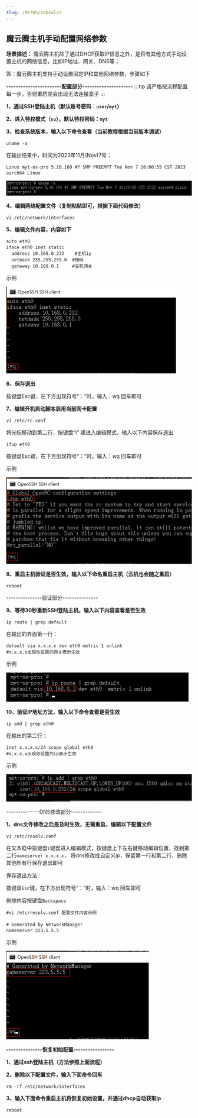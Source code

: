 ```yaml
---
slug: /MYTOS/sdpzwlcs
---
```

## 魔云腾主机手动配置网络参数

**场景描述：**
    魔云腾主机除了通过DHCP获取IP信息之外，是否有其他方式手动设置主机的网络信息，比如IP地址、网关、DNS等；

答：魔云腾主机支持手动设置固定IP和其他网络参数，步骤如下

**-----------------------配置部分---------------------**
:::tip
请严格按流程配置每一步，否则重启完会出现无法连接盒子
:::

**1、通过SSH登陆主机（默认账号密码：`user`/`myt`）**

**2、进入特权模式（`su`），默认特权密码：`myt`**

**3、检查系统版本，输入以下命令查看（当前教程根据当前版本调试）**

```
uname -a
```

在输出结果中，时间为2023年11月(Nov)7号：

```
Linux myt-os-pro 5.10.160 #7 SMP PREEMPT Tue Nov 7 16:00:55 CST 2023 aarch64 Linux
```

![img](/img/wlcs1.png)



**4、编辑网络配置文件（复制粘贴即可，根据下面代码修改）**

```
vi /etc/network/interfaces
```



**5、编辑文件内容，内容如下**

```
auto eth0
iface eth0 inet static
  address 10.168.0.232    #主机ip
  netmask 255.255.255.0  #掩码
  gateway 10.168.0.1     #主机网关
```

示例

![img](/img/wlcs2.png)




**6、保存退出**

按键盘Esc键，在下方出现符号“：”时，输入：wq 回车即可

**7、编辑开机启动脚本启用当前网卡配置**

```
vi /etc/rc.conf
```

将光标移动到第二行，按键盘“i” 建进入编辑模式，输入以下内容保存退出

```
ifup eth0
```

按键盘Esc键，在下方出现符号“：”时，输入：wq 回车即可

示例

![img](/img/wlcs3.png)



**8、重启主机验证是否生效，输入以下命名重启主机（云机也会随之重启）**

```
reboot
```

---------------验证部分---------------

**9、等待30秒重新SSH登陆主机，输入以下内容查看是否生效**

```
ip route | grep default
```

在输出的界面第一行：

```
default via x.x.x.x dev eth0 metric 1 onlink
#x.x.x.x出现你设置的网关表示生效
```

示例

![img](/img/wlcs4.png)



**10、验证IP地址方法，输入以下命令查看是否生效**

```
ip add | grep eth0
```

在输出的第二行：

```
inet x.x.x.x/24 scope global eth0
#x.x.x.x出现你设置的ip表示生效
```

示例

![img](/img/wlcs5.png)



--------------DNS修改部分-------------

**1、dns文件修改之后是及时生效，无需重启，编辑以下配置文件**

```
vi /etc/resolv.conf
```

在文本框中按键盘`i`键盘进入编辑模式，按键盘上下左右键移动编辑位置，找到第二行`nameserver x.x.x.x`， 将dns修改成自定义ip，保留第一行和第二行，删除其他所有行保存退出即可

保存退出方法：

按键盘`Esc`键，在下方出现符号“：”时，输入：wq 回车即可

删除内容按键盘`Backspace`

```
#vi /etc/resolv.conf 配置文件内容示例

# Generated by NetworkManager
nameserver 223.5.5.5
```

示例

![img](/img/wlcs6.png)



**---------------恢复初始配置-----------------**

**1、通过ssh登陆主机（方法参照上面流程）**

**2、删除以下配置文件，输入下面命令回车**

```
rm -rf /etc/network/interfaces
```

**3、输入下面命令重启主机将恢复初始设置，并通过dhcp自动获取ip**

```
reboot
```


